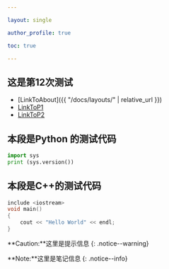 ```yaml
---

layout: single

author_profile: true

toc: true

---
```



## 这是第12次测试

- [LinkToAbout]({{ "/docs/layouts/" | relative_url }})
- [LinkToP1](content/CPP/P1.md)
- [LinkToP2](content/Python/P2.md)


## 本段是Python 的测试代码
```python
import sys
print (sys.version())
```

## 本段是C++的测试代码
```cpp
include <iostream>
void main()
{
	cout << "Hello World" << endl;
}
```

**Caution:**这里是提示信息
{: .notice--warning}

**Note:**这里是笔记信息
{: .notice--info}
